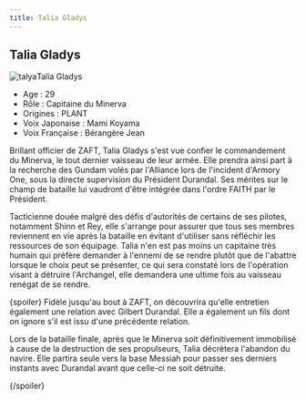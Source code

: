 ```yaml
---
title: Talia Gladys
---
```


Talia Gladys
------------

![talya](/images/stories/saga/gundamseeddestiny/persos/zaft/talya.jpg)Talia Gladys  
  
- Age : 29  
- Rôle : Capitaine du Minerva  
- Origines : PLANT  
- Voix Japonaise : Mami Koyama  
- Voix Française : Bérangère Jean


Brillant officier de ZAFT, Talia Gladys s'est vue confier le commandement du Minerva, le tout dernier vaisseau de leur armée. Elle prendra ainsi part à la recherche des Gundam volés par l'Alliance lors de l'incident d'Armory One, sous la directe supervision du Président Durandal. Ses mérites sur le champ de bataille lui vaudront d'être intégrée dans l'ordre FAITH par le Président.


Tacticienne douée malgré des défis d'autorités de certains de ses pilotes, notamment Shinn et Rey, elle s'arrange pour assurer que tous ses membres reviennent en vie après la bataille en évitant d'utiliser sans réfléchir les ressources de son équipage. Talia n'en est pas moins un capitaine très humain qui préfère demander à l'ennemi de se rendre plutôt que de l'abattre lorsque le choix peut se présenter, ce qui sera constaté lors de l'opération visant à détruire l'Archangel, elle demandera une ultime fois au vaisseau renégat de se rendre.


{spoiler}
Fidèle jusqu'au bout à ZAFT, on découvrira qu'elle entretien également une relation avec Gilbert Durandal. Elle a également un fils dont on ignore s'il est issu d'une précédente relation.


Lors de la bataille finale, après que le Minerva soit définitivement immobilisé à cause de la destruction de ses propulseurs, Talia décrètera l'abandon du navire. Elle partira seule vers la base Messiah pour passer ses derniers instants avec Durandal avant que celle-ci ne soit détruite.


{/spoiler}